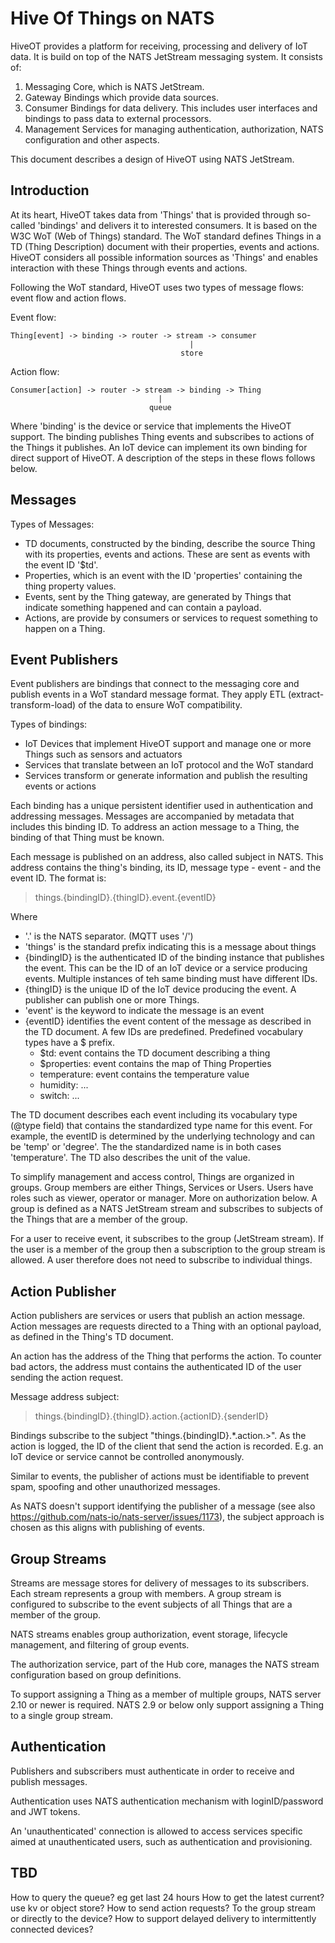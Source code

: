 # Hive Of Things on NATS

HiveOT provides a platform for receiving, processing and delivery of IoT data. It is build on top of the NATS JetStream messaging system. It consists of:
1. Messaging Core, which is NATS JetStream.
2. Gateway Bindings which provide data sources.
3. Consumer Bindings for data delivery. This includes user interfaces and bindings to pass data to external processors.
4. Management Services for managing authentication, authorization, NATS configuration and other aspects.

This document describes a design of HiveOT using NATS JetStream.  

## Introduction

At its heart, HiveOT takes data from 'Things' that is provided through so-called 'bindings' and delivers it to interested consumers. It is based on the W3C WoT (Web of Things) standard. The WoT standard defines Things in a TD (Thing Description) document with their properties, events and actions. HiveOT considers all possible information sources as 'Things' and enables interaction with these Things through events and actions. 

Following the WoT standard, HiveOT uses two types of message flows: event flow and action flows. 

Event flow:

```
Thing[event] -> binding -> router -> stream -> consumer
                                        |
                                      store
```

Action flow:

```
Consumer[action] -> router -> stream -> binding -> Thing
                                 |
                               queue
```

Where 'binding' is the device or service that implements the HiveOT support. The binding publishes Thing events and subscribes to actions of the Things it publishes. An IoT device can implement its own binding for direct support of HiveOT. A description of the steps in these flows follows below. 

## Messages

Types of Messages:
* TD documents, constructed by the binding, describe the source Thing with its properties, events and actions. These are sent as events with the event ID '$td'.
* Properties, which is an event with the ID 'properties' containing the thing property values.
* Events, sent by the Thing gateway, are generated by Things that indicate something happened and can contain a payload.
* Actions, are provide by consumers or services to request something to happen on a Thing.

## Event Publishers

Event publishers are bindings that connect to the messaging core and publish events in a WoT standard message format. They apply ETL (extract-transform-load) of the data to ensure WoT compatibility.    

Types of bindings:
* IoT Devices that implement HiveOT support and manage one or more Things such as sensors and actuators
* Services that translate between an IoT protocol and the WoT standard
* Services transform or generate information and publish the resulting events or actions  

Each binding has a unique persistent identifier used in authentication and addressing messages. Messages are accompanied by metadata that includes this binding ID. To address an action message to a Thing, the binding of that Thing must be known.

Each message is published on an address, also called subject in NATS. This address contains the thing's binding, its ID, message type - event - and the event ID. The format is:

> things.{bindingID}.{thingID}.event.{eventID}

Where
* '.' is the NATS separator. (MQTT uses '/')
* 'things' is the standard prefix indicating this is a message about things
* {bindingID} is the authenticated ID of the binding instance that publishes the event. This can be the ID of an IoT device or a service producing events. Multiple instances of teh same binding must have different IDs. 
* {thingID} is the unique ID of the IoT device producing the event. A publisher can publish one or more Things.  
* 'event' is the keyword to indicate the message is an event
* {eventID} identifies the event content of the message as described in the TD document. A few IDs are predefined. Predefined vocabulary types have a $ prefix.
  * $td: event contains the TD document describing a thing
  * $properties: event contains the map of Thing Properties
  * temperature: event contains the temperature value 
  * humidity: ...
  * switch: ...

The TD document describes each event including its vocabulary type (@type field) that contains the standardized type name for this event. For example, the eventID is determined by the underlying technology and can be 'temp' or 'degree'. The the standardized name is in both cases 'temperature'. The TD also describes the unit of the value. 

To simplify management and access control, Things are organized in groups. Group members are either Things, Services or Users. Users have roles such as viewer, operator or manager. More on authorization below. A group is defined as a NATS JetStream stream and subscribes to subjects of the Things that are a member of the group.

For a user to receive event, it subscribes to the group (JetStream stream). If the user is a member of the group then a subscription to the group stream is allowed. A user therefore does not need to subscribe to individual things.


## Action Publisher

Action publishers are services or users that publish an action message. Action messages are requests directed to a Thing with an optional payload, as defined in the Thing's TD document.

An action has the address of the Thing that performs the action. To counter bad actors, the address must contains the authenticated ID of the user sending the action request. 

Message address subject:

> things.{bindingID}.{thingID}.action.{actionID}.{senderID}

Bindings subscribe to the subject "things.{bindingID}.*.action.>". As the action is logged, the ID of the client that send the action is recorded. E.g. an IoT device or service cannot be controlled anonymously. 

Similar to events, the publisher of actions must be identifiable to prevent spam, spoofing and other unauthorized messages. 

As NATS doesn't support identifying the publisher of a message (see also https://github.com/nats-io/nats-server/issues/1173), the subject approach is chosen as this aligns with publishing of events.


## Group Streams

Streams are message stores for delivery of messages to its subscribers. Each stream represents a group with members. A group stream is configured to subscribe to the event subjects of all Things that are a member of the group. 

NATS streams enables group authorization, event storage, lifecycle management, and filtering of group events. 

The authorization service, part of the Hub core, manages the NATS stream configuration based on group definitions. 

To support assigning a Thing as a member of multiple groups, NATS server 2.10 or newer is required. NATS 2.9 or below only support assigning a Thing to a single group stream.


## Authentication

Publishers and subscribers must authenticate in order to receive and publish messages.

Authentication uses NATS authentication mechanism with loginID/password and JWT tokens.

An 'unauthenticated' connection is allowed to access services specific aimed at unauthenticated users, such as authentication and provisioning.

## TBD

How to query the queue? eg get last 24 hours
How to get the latest current? use kv or object store?
How to send action requests? To the group stream or directly to the device? How to support delayed delivery to intermittently connected devices?

